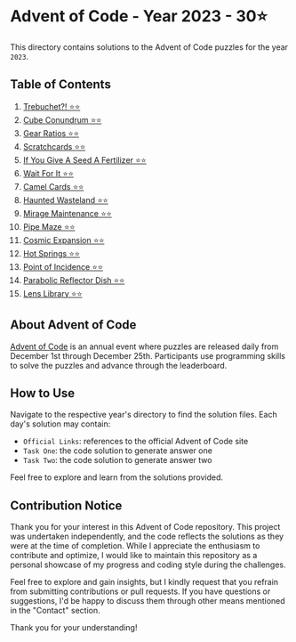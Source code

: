 # Advent of Code - Year 2023 - 30⭐

This directory contains solutions to the Advent of Code puzzles for the year `2023`.

## Table of Contents

1. [Trebuchet?! ⭐⭐](https://github.com/ThatsLiamS/AdventOfCode/blob/main/2023/Day%201.md)
2. [Cube Conundrum ⭐⭐](https://github.com/ThatsLiamS/AdventOfCode/blob/main/2023/Day%202.md)
3. [Gear Ratios ⭐⭐](https://github.com/ThatsLiamS/AdventOfCode/blob/main/2023/Day%203.md)
4. [Scratchcards ⭐⭐](https://github.com/ThatsLiamS/AdventOfCode/blob/main/2023/Day%204.md)
5. [If You Give A Seed A Fertilizer ⭐⭐](https://github.com/ThatsLiamS/AdventOfCode/blob/main/2023/Day%205.md)
6. [Wait For It ⭐⭐](https://github.com/ThatsLiamS/AdventOfCode/blob/main/2023/Day%206.md)
7. [Camel Cards ⭐⭐](https://github.com/ThatsLiamS/AdventOfCode/blob/main/2023/Day%207.md)
8. [Haunted Wasteland ⭐⭐](https://github.com/ThatsLiamS/AdventOfCode/blob/main/2023/Day%208.md)
9. [Mirage Maintenance ⭐⭐](https://github.com/ThatsLiamS/AdventOfCode/blob/main/2023/Day%209.md)
10. [Pipe Maze ⭐⭐](https://github.com/ThatsLiamS/AdventOfCode/blob/main/2023/Day%2010.md)
11. [Cosmic Expansion ⭐⭐](https://github.com/ThatsLiamS/AdventOfCode/blob/main/2023/Day%2011.md)
12. [Hot Springs ⭐⭐](https://github.com/ThatsLiamS/AdventOfCode/blob/main/2023/Day%2012.md)
13. [Point of Incidence ⭐⭐](https://github.com/ThatsLiamS/AdventOfCode/blob/main/2023/Day%2013.md)
14. [Parabolic Reflector Dish ⭐⭐](https://github.com/ThatsLiamS/AdventOfCode/blob/main/2023/Day%2014.md)
15. [Lens Library ⭐⭐](https://github.com/ThatsLiamS/AdventOfCode/blob/main/2023/Day%2015.md)

## About Advent of Code

[Advent of Code](https://adventofcode.com/) is an annual event where puzzles are released daily from December 1st through December 25th. Participants use programming skills to solve the puzzles and advance through the leaderboard.

## How to Use

Navigate to the respective year's directory to find the solution files. Each day's solution may contain:

- `Official Links`: references to the official Advent of Code site
- `Task One`: the code solution to generate answer one
- `Task Two`: the code solution to generate answer two

Feel free to explore and learn from the solutions provided.

## Contribution Notice

Thank you for your interest in this Advent of Code repository. This project was undertaken independently, and the code reflects the solutions as they were at the time of completion. While I appreciate the enthusiasm to contribute and optimize, I would like to maintain this repository as a personal showcase of my progress and coding style during the challenges.

Feel free to explore and gain insights, but I kindly request that you refrain from submitting contributions or pull requests. If you have questions or suggestions, I'd be happy to discuss them through other means mentioned in the "Contact" section.

Thank you for your understanding!
